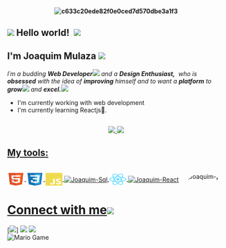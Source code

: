 <h4 align="center">
 
![c633c20ede82f0e0ced7d570dbe3a1f3](https://user-images.githubusercontent.com/70382532/138322189-2db8df52-9dcb-40a0-88a8-c365466bd33d.gif)

## <img src="https://github.com/TheDudeThatCode/TheDudeThatCode/blob/master/Assets/Hi.gif" width="29px"> **Hello world!** &nbsp;<img src="https://github.com/TheDudeThatCode/TheDudeThatCode/blob/master/Assets/Earth.gif" width="24px">

## I'm Joaquim Mulaza <img src="https://github.com/TheDudeThatCode/TheDudeThatCode/blob/master/Assets/Mario_Hello_Big.gif" width="30px">

<p>
  <em>
    I´m a budding <b>Web Developer</b><img src="https://github.com/TheDudeThatCode/TheDudeThatCode/blob/master/Assets/Developer.gif" width="40px"> and a <b>Design Enthusiast,</b>&nbsp; who is <b>obsessed</b> with the idea of <b>improving</b> himself and to want a <b>platform</b> to <b>grow</b><img src="https://github.com/TheDudeThatCode/TheDudeThatCode/blob/master/Assets/Rocket.gif" width="18px"> and <b>excel.</b><img src="https://github.com/TheDudeThatCode/TheDudeThatCode/blob/master/Assets/Medal.gif" width="20px">
  </em>
</p>

- I'm currently working with web development
- I'm currently learning Reactjs💪.
 
##
<div align="center">
  <a href="https://github.com/joaquimmulaza">
  <img height="180em" src="https://github-readme-stats.vercel.app/api?username=joaquimmulaza&show_icons=true&theme=dracula&include_all_commits=true&count_private=true"/>
  <img height="180em" src="https://github-readme-stats.vercel.app/api/top-langs/?username=joaquimmulaza&layout=compact&langs_count=7&theme=dracula"/>
</div>

## My tools:
  <div style="display: inline_block"><br>
     <img align="center" alt="Joaquim-HTML" height="30" width="40" src="https://raw.githubusercontent.com/devicons/devicon/master/icons/html5/html5-original.svg">
  
  <img align="center" alt="Joaquim-CSS" height="30" width="40" src="https://raw.githubusercontent.com/devicons/devicon/master/icons/css3/css3-original.svg">
    
  <img align="center" alt="Joaquim-Js" height="30" width="40" src="https://raw.githubusercontent.com/devicons/devicon/master/icons/javascript/javascript-plain.svg">
    
  <img align="center" alt="Joaquim-Sql" height="50" width="60" src="https://cdn.jsdelivr.net/gh/devicons/devicon/icons/mysql/mysql-original-wordmark.svg" />

  <img align="center" alt="Joaquim-React" height="30" width="40" src="https://raw.githubusercontent.com/devicons/devicon/master/icons/react/react-original.svg">
    
  <img align="center" alt="Joaquim-React" height="50" width="60" src="https://cdn.jsdelivr.net/gh/devicons/devicon/icons/php/php-plain.svg" />

  
  <img align="right" alt="Joaquim-pic" height="170" style="border-radius:50px;" src="https://user-images.githubusercontent.com/71206707/148536881-8ba5eb7f-2375-4a32-9a8d-bc00002cf6e2.png">
</div>
  
##
  
 # Connect with me<img src="https://github.com/TheDudeThatCode/TheDudeThatCode/blob/master/Assets/Handshake.gif" height="32px">
  
<div>
  <a (https://www.linkedin.com/in/joaquim-mulaza) {target="_blank"}>[<img src="https://img.shields.io/badge/-LinkedIn-%230077B5?style=for-the-badge&logo=linkedin&logoColor=white">]</a> 
  <a href="https://twitter.com/JoaquimMulaza"><img src="https://img.shields.io/badge/Twitter-00acee?style=for-the-badge&logo=twitter&logoColor=white" target="blank"></a>
  <a href = "mailto:joaquimmulazadev@gmail.com"><img src="https://img.shields.io/badge/Gmail-D14836?style=for-the-badge&logo=gmail&logoColor=white" target="_blank"></a>
</div>
  
  <img src="https://github.com/TheDudeThatCode/TheDudeThatCode/blob/master/Assets/Mario_Gameplay.gif" alt="Mario Game" width="980">
